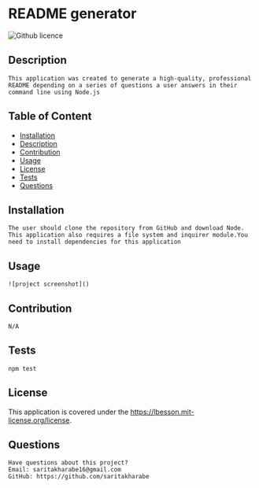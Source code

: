# README generator

![Github licence](http://img.shields.io/badge/license-MIT-blue.svg)

## Description 
    This application was created to generate a high-quality, professional README depending on a series of questions a user answers in their command line using Node.js

## Table of Content
- [Installation](#installation)
- [Description](#description)
- [Contribution](#contribution)
- [Usage](#usage)
- [License](#licenses)
- [Tests](#tests)
- [Questions](#questions)

## Installation 
    The user should clone the repository from GitHub and download Node. This application also requires a file system and inquirer module.You need to install dependencies for this application

## Usage 
    ![project screenshot]() 
        
## Contribution 
    N/A

## Tests
    npm test

## License 
This application is covered under the https://lbesson.mit-license.org/license.

## Questions
    Have questions about this project?  
    Email: saritakharabe16@gmail.com
    GitHub: https://github.com/saritakharabe 
